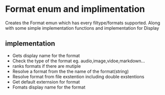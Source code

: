 # Format enum and implimentation

Creates the Format emun which has every filtype/formats supported. Along with some simple implementation functions and implementation for Display

## implementation

- Gets display name for the format
- Check the type of the format eg. audio,image,vidoe,markdown...
- ranks formats if there are mutiple 
- Resolve a format from the the name of the format(string)
- Resolve format from file exstention including double exstentions
- Get default externsion for format
- Fomats display name for the format 





